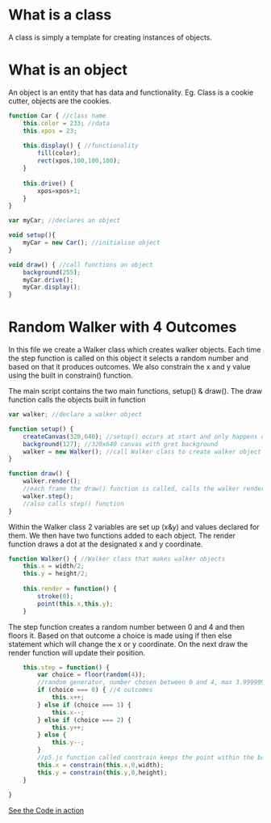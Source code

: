 # What is a class

A class is simply a template for creating instances of objects.

# What is an object 
An object is an entity that has data and functionality.
Eg. Class is a cookie cutter, objects are the cookies.


```js
function Car { //class name
    this.color = 233; //data
    this.xpos = 23;
    
    this.display() { //functionality
        fill(color);
        rect(xpos,100,100,100);
    }
    
    this.drive() {
        xpos=xpos+1;
    }
}

var myCar; //declares an object

void setup(){
    myCar = new Car(); //initialise object
}

void draw() { //call functions on object
    background(255);
    myCar.drive();
    myCar.display();
}
```    


# Random Walker with 4 Outcomes



In this file we create a Walker class which creates walker objects. Each time the step function is called on this object it selects a random number and based on that it produces outcomes. We also constrain the x and y value using the built in constrain() function.

The main script contains the two main functions, setup() & draw(). The draw function calls the objects built in function

```js
var walker; //declare a walker object

function setup() {
    createCanvas(320,640); //setup() occurs at start and only happens once
    background(127); //320x640 canvas with gret background
    walker = new Walker(); //call Walker class to create walker object
}

function draw() {
    walker.render();
    //each frame the draw() function is called, calls the walker render() function from within walker object
    walker.step();
    //also calls step() function
}
```

Within the Walker class 2 variables are set up (x&y) and values declared for them. We then have two functions added to each object. The render function draws a dot at the designated x and y coordinate.

```js
function Walker() { //Walker class that makes walker objects
    this.x = width/2;
    this.y = height/2;
    
    this.render = function() {
        stroke(0);
        point(this.x,this.y);
    }
```

The step function creates a random number between 0 and 4 and then floors it. Based on that outcome a choice is made using if then else statement which will change the x or y coordinate. On the next draw the render function will update their position.
    
```js
    this.step = function() {
        var choice = floor(random(4)); 
        //random generator, number chosen between 0 and 4, max 3.999999 and then rounded down, so really 0,1,2,3
        if (choice === 0) { //4 outcomes
            this.x++;
        } else if (choice === 1) {
            this.x--;
        } else if (choice === 2) {
            this.y++;
        } else {
            this.y--;
        }
        //p5.js function called constrain keeps the point within the boundaries of the canvas
        this.x = constrain(this.x,0,width);
        this.y = constrain(this.y,0,height);
    }
    
}

```
[See the Code in action](index.html)
